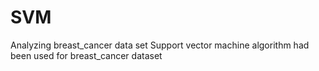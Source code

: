 # SVM
Analyzing breast_cancer data set 
Support vector machine algorithm had been used for breast_cancer dataset
